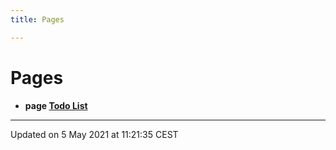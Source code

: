 ```yaml
---
title: Pages

---
```


# Pages




* **page [Todo List](/docs/api/pages/todo#page-todo)** 



-------------------------------

Updated on  5 May 2021 at 11:21:35 CEST
